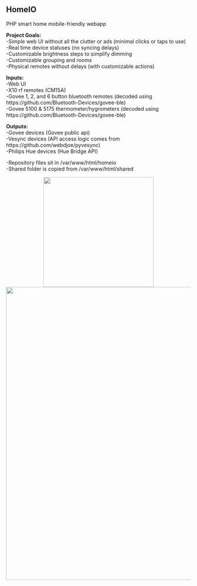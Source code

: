 <h2>HomeIO</h2>
<p>PHP smart home mobile-friendly webapp</p>
<p><strong>Project Goals:</strong><br />-Simple web UI without all the clutter or ads (minimal clicks or taps to use)<br />-Real time device statuses (no syncing delays)<br />-Customizable brightness steps to simplify dimming<br />-Customizable grouping and rooms<br />-Physical remotes without delays (with customizable actions)</p>
<p><strong>Inputs:</strong><br />-Web UI<br />-X10 rf remotes (CM15A)<br />-Govee 1, 2, and 6 button bluetooth remotes (decoded using https://github.com/Bluetooth-Devices/govee-ble)<br />-Govee 5100 &amp; 5175 thermometer/hygrometers (decoded using https://github.com/Bluetooth-Devices/govee-ble)</p>
<p><strong>Outputs:</strong><br />-Govee devices (Govee public api)<br />-Vesync devices (API access logic comes from https://github.com/webdjoe/pyvesync)<br />-Philips Hue devices (Hue Bridge API)</p>
<p>-Repository files sit in /var/www/html/homeio<br />-Shared folder is copied from /var/www/html/shared</p>

<div align="center">
    <img src="/../master/assets/images/HomeIO-mobile4.png" width="300px"</img>
</div>
<div align="center">
    <img src="/../master/assets/images/HomeIO-full4.png" width="800px"</img>
</div>
